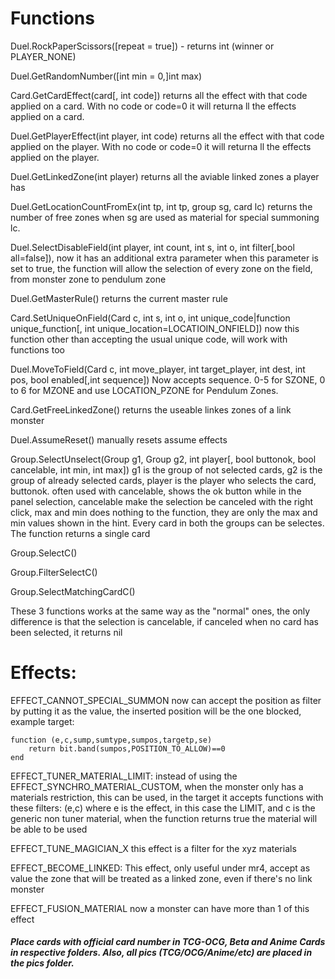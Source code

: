 # Functions

Duel.RockPaperScissors([repeat = true]) - returns int (winner or PLAYER_NONE)

Duel.GetRandomNumber([int min = 0,]int max)

Card.GetCardEffect(card[, int code]) returns all the effect with that code applied on a card. With no code or code=0 it will returna ll the effects applied on a card.

Duel.GetPlayerEffect(int player, int code) returns all the effect with that code applied on the player. With no code or code=0 it will returna ll the effects applied on the player.

Duel.GetLinkedZone(int player) returns all the aviable linked zones a player has

Duel.GetLocationCountFromEx(int tp, int tp, group sg, card lc)  returns the number of free zones when sg are used as material for special summoning lc.

Duel.SelectDisableField(int player, int count, int s, int o, int filter[,bool all=false]), now it has an additional extra parameter when this parameter is set to true, the function will allow the selection of every zone on the field, from monster zone to pendulum zone

Duel.GetMasterRule() returns the current master rule

Card.SetUniqueOnField(Card c, int s, int o, int unique_code|function unique_function[, int unique_location=LOCATIOIN_ONFIELD]) now this function other than accepting the usual unique code, will work with functions too

Duel.MoveToField(Card c, int move_player, int target_player, int dest, int pos, bool enabled[,int sequence]) Now accepts sequence. 0-5 for SZONE, 0 to 6 for MZONE and use LOCATION_PZONE for Pendulum Zones.

Card.GetFreeLinkedZone() returns the useable linkes zones of a link monster

Duel.AssumeReset() manually resets assume effects

Group.SelectUnselect(Group g1, Group g2, int player[, bool buttonok, bool cancelable, int min, int max]) g1 is the group of not selected cards, g2 is the group of already selected cards, player is the player who selects the card, buttonok. often used with cancelable, shows the ok button while in the panel selection, cancelable make the selection be canceled with the right click, max and min does nothing to the function, they are only the max and min values shown in the hint. Every card in both the groups can be selectes. The function returns a single card

Group.SelectC()

Group.FilterSelectC()

Group.SelectMatchingCardC()

These 3 functions works at the same way as the "normal" ones, the only difference is that the selection is cancelable, if canceled when no card has been selected, it returns nil

# Effects:

EFFECT_CANNOT_SPECIAL_SUMMON now can accept the position as filter by putting it as the value, the inserted position will be the one blocked, example target: 
```
function (e,c,sump,sumtype,sumpos,targetp,se)
	return bit.band(sumpos,POSITION_TO_ALLOW)==0
end
```

EFFECT_TUNER_MATERIAL_LIMIT: instead of using the EFFECT_SYNCHRO_MATERIAL_CUSTOM, when the monster only has a materials restriction, this can be used, in the target it accepts functions with these filters: (e,c) where e is the effect, in this case the LIMIT, and c is the generic non tuner material, when the function returns true the material will be able to be used

EFFECT_TUNE_MAGICIAN_X this effect is a filter for the xyz materials

EFFECT_BECOME_LINKED: This effect, only useful under mr4, accept as value the zone that will be treated as a linked zone, even if there's no link monster

EFFECT_FUSION_MATERIAL now a monster can have more than 1 of this effect

##### Place cards with official card number in TCG-OCG, Beta and Anime Cards in respective folders. Also, all pics (TCG/OCG/Anime/etc) are placed in the pics folder.
